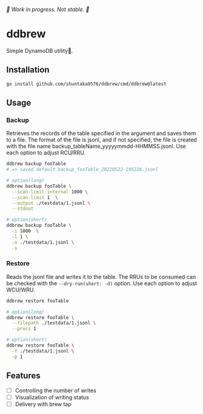 *🚧 Work in progress. Not stable. 🚧*

# ddbrew

Simple DynamoDB utility🍺.

## Installation

```bash
go install github.com/shuntaka9576/ddbrew/cmd/ddbrew@latest
```

## Usage

### Backup
Retrieves the records of the table specified in the argument and saves them to a file. The format of the file is jsonl, and if not specified, the file is created with the file name backup_tableName_yyyyymmdd-HHMMSS.jsonl. Use each option to adjust RCU/RRU.

```bash
ddbrew backup fooTable
# => saved default backup_fooTable_20220522-195226.jsonl

# option(long)
ddbrew backup fooTable \
  --scan-limit-internal 1000 \
  --scan-limit 1  \
  --output ./testdata/1.jsonl \
  --stdout

# option(short)
ddbrew backup fooTable \
  -i 1000  \
  -l 1 \
  -o ./testdata/1.jsonl \
  -s
```

### Restore
Reads the jsonl file and writes it to the table. The RRUs to be consumed can be checked with the `--dry-run(short: -d)` option. Use each option to adjust WCU/WRU.

```bash
ddbrew restore fooTable

# option(long)
ddbrew restore fooTable \
  --filepath ./testdata/1.jsonl \
  --procs 1

# option(short)
ddbrew restore fooTable \
  -f ./testdata/1.jsonl \
  -p 1
```

## Features
* [ ] Controlling the number of writes
* [ ] Visualization of writing status
* [ ] Delivery with brew tap

